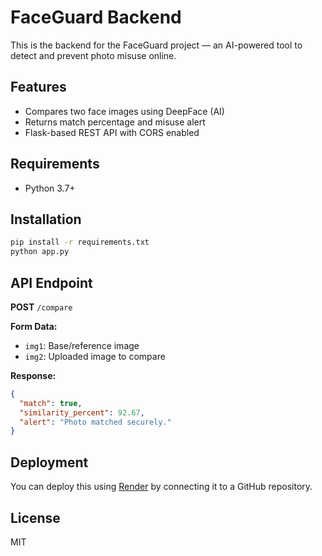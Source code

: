 
# FaceGuard Backend

This is the backend for the FaceGuard project — an AI-powered tool to detect and prevent photo misuse online.

## Features
- Compares two face images using DeepFace (AI)
- Returns match percentage and misuse alert
- Flask-based REST API with CORS enabled

## Requirements
- Python 3.7+

## Installation

```bash
pip install -r requirements.txt
python app.py
```

## API Endpoint

**POST** `/compare`

**Form Data:**
- `img1`: Base/reference image
- `img2`: Uploaded image to compare

**Response:**
```json
{
  "match": true,
  "similarity_percent": 92.67,
  "alert": "Photo matched securely."
}
```

## Deployment
You can deploy this using [Render](https://render.com/) by connecting it to a GitHub repository.

## License
MIT
